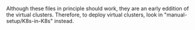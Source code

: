 Although these files in principle should work, they are an early eddition of the virtual clusters.
Therefore, to deploy virtual clusters, look in "manual-setup/K8s-in-K8s" instead.